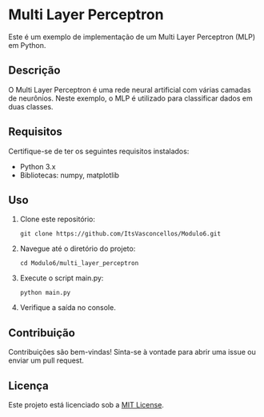 # Multi Layer Perceptron

Este é um exemplo de implementação de um Multi Layer Perceptron (MLP) em Python.

## Descrição

O Multi Layer Perceptron é uma rede neural artificial com várias camadas de neurônios. Neste exemplo, o MLP é utilizado para classificar dados em duas classes.

## Requisitos

Certifique-se de ter os seguintes requisitos instalados:

- Python 3.x
- Bibliotecas: numpy, matplotlib

## Uso

1. Clone este repositório:

    ```shell
    git clone https://github.com/ItsVasconcellos/Modulo6.git
    ```

2. Navegue até o diretório do projeto:

    ```shell
    cd Modulo6/multi_layer_perceptron
    ```

3. Execute o script main.py:

    ```shell
    python main.py
    ```

4. Verifique a saída no console.

## Contribuição

Contribuições são bem-vindas! Sinta-se à vontade para abrir uma issue ou enviar um pull request.

## Licença

Este projeto está licenciado sob a [MIT License](LICENSE).